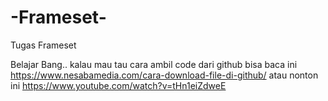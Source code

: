 # -Frameset-
Tugas Frameset


Belajar Bang..
kalau mau tau cara ambil code dari github bisa baca ini https://www.nesabamedia.com/cara-download-file-di-github/
atau nonton ini https://www.youtube.com/watch?v=tHn1eiZdweE

